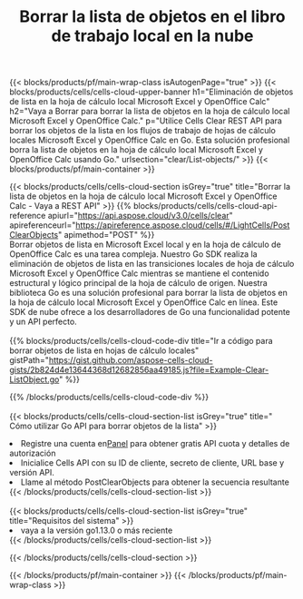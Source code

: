 ﻿---
title:  Borrar la lista de objetos en el libro de trabajo local en la nube
description: API y SDK en la nube para borrar objetos de lista en Microsoft Excel y OpenOffice Calc. Borrar la lista de objetos en hojas de cálculo locales mediante la nube Cells API. El SDK admite tipos de lenguajes de desarrollo. Incluyen Android, C#, Go, Java, NodeJS, Perl, PHP, Python, Ruby y Swift.
---
{{< blocks/products/pf/main-wrap-class isAutogenPage="true" >}}
{{< blocks/products/cells/cells-cloud-upper-banner h1="Eliminación de objetos de lista en la hoja de cálculo local Microsoft Excel y OpenOffice Calc" h2="Vaya a Borrar para borrar la lista de objetos en la hoja de cálculo local Microsoft Excel y OpenOffice Calc." p="Utilice Cells Clear REST API para borrar los objetos de la lista en los flujos de trabajo de hojas de cálculo locales Microsoft Excel y OpenOffice Calc en Go. Esta solución profesional borra la lista de objetos en la hoja de cálculo local Microsoft Excel y OpenOffice Calc usando Go." urlsection="clear/List-objects/" >}}
{{< blocks/products/pf/main-container >}}

{{< blocks/products/cells/cells-cloud-section isGrey="true" title="Borrar la lista de objetos en la hoja de cálculo local Microsoft Excel y OpenOffice Calc - Vaya a REST API" >}}
{{% blocks/products/cells/cells-cloud-api-reference apiurl="https://api.aspose.cloud/v3.0/cells/clear" apireferenceurl="https://apireference.aspose.cloud/cells/#/LightCells/PostClearObjects" apimethod="POST" %}}
<br/>
Borrar objetos de lista en Microsoft Excel local y en la hoja de cálculo de OpenOffice Calc es una tarea compleja. Nuestro Go SDK realiza la eliminación de objetos de lista en las transiciones locales de hoja de cálculo Microsoft Excel y OpenOffice Calc mientras se mantiene el contenido estructural y lógico principal de la hoja de cálculo de origen. Nuestra biblioteca Go es una solución profesional para borrar la lista de objetos en la hoja de cálculo local Microsoft Excel y OpenOffice Calc en línea. Este SDK de nube ofrece a los desarrolladores de Go una funcionalidad potente y un API perfecto.
<br/>
<br/>
{{% blocks/products/cells/cells-cloud-code-div title="Ir a código para borrar objetos de lista en hojas de cálculo locales" gistPath="https://gist.github.com/aspose-cells-cloud-gists/2b824d4e13644368d12682856aa49185.js?file=Example-Clear-ListObject.go" %}}
  
{{% /blocks/products/cells/cells-cloud-code-div %}}
<br/>
<br/>
{{< blocks/products/cells/cells-cloud-section-list isGrey="true" title=" Cómo utilizar Go API para borrar objetos de la lista" >}}
<li> Registre una cuenta en<a href="https://dashboard.aspose.cloud/">Panel</a> para obtener gratis API cuota y detalles de autorización</li>
<li>Inicialice Cells API con su ID de cliente, secreto de cliente, URL base y versión API.</li>
<li>Llame al método PostClearObjects para obtener la secuencia resultante</li>
{{< /blocks/products/cells/cells-cloud-section-list >}}
<br/>
<br/>
{{< blocks/products/cells/cells-cloud-section-list isGrey="true" title="Requisitos del sistema" >}}
<li>vaya a la versión go1.13.0 o más reciente</li>
{{< /blocks/products/cells/cells-cloud-section-list >}}

{{< /blocks/products/cells/cells-cloud-section >}}

{{< /blocks/products/pf/main-container >}}
{{< /blocks/products/pf/main-wrap-class >}}
